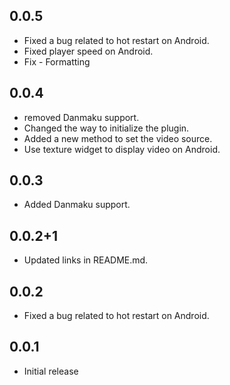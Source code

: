 
## 0.0.5

* Fixed a bug related to hot restart on Android.
* Fixed player speed on Android.
* Fix - Formatting

## 0.0.4

* removed Danmaku support.
* Changed the way to initialize the plugin.
* Added a new method to set the video source.
* Use texture widget to display video on Android.

## 0.0.3

* Added Danmaku support.

## 0.0.2+1

* Updated links in README.md.

## 0.0.2

* Fixed a bug related to hot restart on Android.

## 0.0.1

* Initial release
